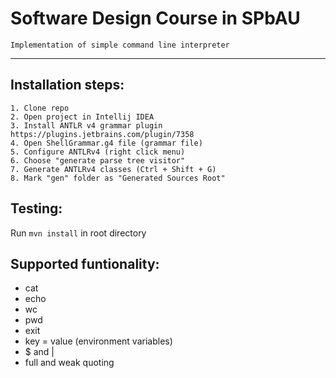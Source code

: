 # Software Design Course in SPbAU
  
    Implementation of simple command line interpreter
---
## Installation steps:

    1. Clone repo
    2. Open project in Intellij IDEA
    3. Install ANTLR v4 grammar plugin https://plugins.jetbrains.com/plugin/7358
    4. Open ShellGrammar.g4 file (grammar file)
    5. Configure ANTLRv4 (right click menu)
    6. Choose "generate parse tree visitor"
    7. Generate ANTLRv4 classes (Ctrl + Shift + G)
    8. Mark "gen" folder as "Generated Sources Root"
## Testing:

Run ```mvn install``` in root directory

## Supported funtionality:
   * cat
   * echo
   * wc
   * pwd
   * exit
   * key = value (environment variables)
   * $ and |
   * full and weak quoting
